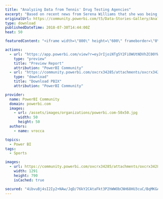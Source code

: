 ```yaml
---
title: "Analyzing Data from Tennis' Drug Testing Agencies"
excerpt: "Based on recent news from Serena Williams that she was being unfairly targeted by the drug testing agencies, I decided to combine the data and do"
originalUrl: https://community.powerbi.com/t5/Data-Stories-Gallery/Analyzing-Data-from-Tennis-Drug-Testing-Agencies/m-p/475750
type: download
publishedDateTime: 2018-07-30T14:44:00Z
heat: 50

featuredContent: "<iframe width=\"800\" height=\"600\" frameborder=\"0\" src=\"https://app.powerbi.com/view?r=eyJrIjoiNTg5Y2FiOWUtNDVhZC00YWZhLWEzNTctMjhjOTg0ZWEzOTdmIiwidCI6IjIxNGMwNTM2LTljNTctNDg1ZC05YTQ1LWZlMjFlYTYyZGExYiIsImMiOjN9\"></iframe>"

actions:
  - url: "https://app.powerbi.com/view?r=eyJrIjoiNTg5Y2FiOWUtNDVhZC00YWZhLWEzNTctMjhjOTg0ZWEzOTdmIiwidCI6IjIxNGMwNTM2LTljNTctNDg1ZC05YTQ1LWZlMjFlYTYyZGExYiIsImMiOjN9"
    type: "preview"
    title: "Preview Report"
    attribution: "PowerBI Community"
  - url: "https://community.powerbi.com/oxcrx34285/attachments/oxcrx34285/DataStoriesGallery/2114/2/Tennis%20Players%20Drug%20Tests%20Analysis.pbix"
    type: "download"
    title: "Download PBIX"
    attribution: "PowerBI Community"

provider:
  name: PowerBI Community
  domain: powerbi.com
  images:
    - url: /assets/images/organizations/powerbi.com-50x50.jpg
      width: 50
      height: 50
  authors:
    - name: vrocca

topics:
  - Power BI
tags:
  - Sports

images:
  - url: https://community.powerbi.com/oxcrx34285/attachments/oxcrx34285/DataStoriesGallery/2114/1/FeaturedImage5.jpg
    width: 1291
    height: 790
    isCached: true

secured: "4ibvuBj4sI2Iy2+NAw/JqD/76kY2CAtaFkt3P2hWWObCNH68HU3cuC/BqMKGA+y0ZJexBF2zYhO59n+Zwz68C7efS4KAuGmiDkRGqcvx5TzyJIE2/0ZzoZdLdDvdhAEtGgSeqXZfkt+bYyUKFX8ZGl1mdeFp7rC+wGVz1CWTAaboaMdtfLH7I3vex7bsdX4uDXBvTAvnZGnrb/I3zmZhV24xee5WJnCvsVG8Urb6unqTOrUELBwIinlAbvI4cfRz1ZAXiILHC7DFeqnRt0h5ruHPmLiPihyCTT7jr6pVeUlFUHFxnptRSOtHe1263sCSRxM0K7wtBHSedMi3Gmp+DDdEeCFMxptXd7xCqcrkl6uzwalf6HT7roZBOPSFv1zH;kJP03E9IaYBau+51if+OQA=="
---
```


